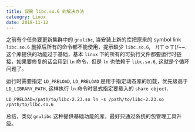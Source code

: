 ```yaml
---
title: 误删 libc.so.6 的解决办法
cateogry: Linux
date: 2018-11-12
---
```


之前有个任务要更新集群中的 `gnulibc`, 当安装上新的库把原来的 symbol link `libc.so.6` 删掉后所有的命令都不能使用，提示缺少 `libc.so.6`,　/(ㄒｏㄒ)/~~.
这个库提供的功能过于基础，基本 `linux` 下的所有的可执行文件都要运行时链接，如果要修复的话会用到 `ln` 命令，但是 `ln` 也依赖于 `libc.so.6`, 这就是个循环问题了。

运行时需要指定 `LD_PRELOAD`, `LD_PRELOAD` 是用于指定动态库的加载，优先级高于 `LD_LIBRARY_PATH`, 这样执行 `ln` 命令时显式指定要载入的 `share object`.

```shell
LD_PRELOAD=/path/to/libc-2.23.so ln -s /path/to/libc-2.23.so /path/to/libc.so.6
```

总结，类似 `gnulibc` 这种提供基础功能的库，最好只通过系统的包管理工具升级。